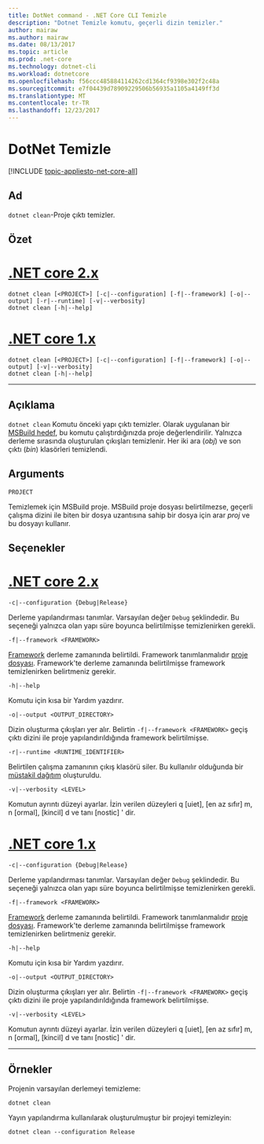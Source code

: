 ```yaml
---
title: DotNet command - .NET Core CLI Temizle
description: "Dotnet Temizle komutu, geçerli dizin temizler."
author: mairaw
ms.author: mairaw
ms.date: 08/13/2017
ms.topic: article
ms.prod: .net-core
ms.technology: dotnet-cli
ms.workload: dotnetcore
ms.openlocfilehash: f56ccc485884114262cd1364cf9398e302f2c48a
ms.sourcegitcommit: e7f04439d78909229506b56935a1105a4149ff3d
ms.translationtype: MT
ms.contentlocale: tr-TR
ms.lasthandoff: 12/23/2017
---
```

# <a name="dotnet-clean"></a>DotNet Temizle

[!INCLUDE [topic-appliesto-net-core-all](../../../includes/topic-appliesto-net-core-all.md)]

## <a name="name"></a>Ad

`dotnet clean`-Proje çıktı temizler.

## <a name="synopsis"></a>Özet

# <a name="net-core-2xtabnetcore2x"></a>[.NET core 2.x](#tab/netcore2x)
```
dotnet clean [<PROJECT>] [-c|--configuration] [-f|--framework] [-o|--output] [-r|--runtime] [-v|--verbosity]
dotnet clean [-h|--help]
```
# <a name="net-core-1xtabnetcore1x"></a>[.NET core 1.x](#tab/netcore1x)
```
dotnet clean [<PROJECT>] [-c|--configuration] [-f|--framework] [-o|--output] [-v|--verbosity]
dotnet clean [-h|--help]
```
---

## <a name="description"></a>Açıklama

`dotnet clean` Komutu önceki yapı çıktı temizler. Olarak uygulanan bir [MSBuild hedef](/visualstudio/msbuild/msbuild-targets), bu komutu çalıştırdığınızda proje değerlendirilir. Yalnızca derleme sırasında oluşturulan çıkışları temizlenir. Her iki ara (*obj*) ve son çıktı (*bin*) klasörleri temizlendi.

## <a name="arguments"></a>Arguments

`PROJECT`

Temizlemek için MSBuild proje. MSBuild proje dosyası belirtilmezse, geçerli çalışma dizini ile biten bir dosya uzantısına sahip bir dosya için arar *proj* ve bu dosyayı kullanır.

## <a name="options"></a>Seçenekler

# <a name="net-core-2xtabnetcore2x"></a>[.NET core 2.x](#tab/netcore2x)

`-c|--configuration {Debug|Release}`

Derleme yapılandırması tanımlar. Varsayılan değer `Debug` şeklindedir. Bu seçeneği yalnızca olan yapı süre boyunca belirtilmişse temizlenirken gerekli.

`-f|--framework <FRAMEWORK>`

[Framework](../../standard/frameworks.md) derleme zamanında belirtildi. Framework tanımlanmalıdır [proje dosyası](csproj.md). Framework'te derleme zamanında belirtilmişse framework temizlenirken belirtmeniz gerekir.

`-h|--help`

Komutu için kısa bir Yardım yazdırır.

`-o|--output <OUTPUT_DIRECTORY>`

Dizin oluşturma çıkışları yer alır. Belirtin `-f|--framework <FRAMEWORK>` geçiş çıktı dizini ile proje yapılandırıldığında framework belirtilmişse.

`-r|--runtime <RUNTIME_IDENTIFIER>`

Belirtilen çalışma zamanının çıkış klasörü siler. Bu kullanılır olduğunda bir [müstakil dağıtım](../deploying/index.md#self-contained-deployments-scd) oluşturuldu.

`-v|--verbosity <LEVEL>`

Komutun ayrıntı düzeyi ayarlar. İzin verilen düzeyleri q [uiet], [en az sıfır] m, n [ormal], [kincil] d ve tanı [nostic] ' dir.

# <a name="net-core-1xtabnetcore1x"></a>[.NET core 1.x](#tab/netcore1x)

`-c|--configuration {Debug|Release}`

Derleme yapılandırması tanımlar. Varsayılan değer `Debug` şeklindedir. Bu seçeneği yalnızca olan yapı süre boyunca belirtilmişse temizlenirken gerekli.

`-f|--framework <FRAMEWORK>`

[Framework](../../standard/frameworks.md) derleme zamanında belirtildi. Framework tanımlanmalıdır [proje dosyası](csproj.md). Framework'te derleme zamanında belirtilmişse framework temizlenirken belirtmeniz gerekir.

`-h|--help`

Komutu için kısa bir Yardım yazdırır.

`-o|--output <OUTPUT_DIRECTORY>`

Dizin oluşturma çıkışları yer alır. Belirtin `-f|--framework <FRAMEWORK>` geçiş çıktı dizini ile proje yapılandırıldığında framework belirtilmişse.

`-v|--verbosity <LEVEL>`

Komutun ayrıntı düzeyi ayarlar. İzin verilen düzeyleri q [uiet], [en az sıfır] m, n [ormal], [kincil] d ve tanı [nostic] ' dir.

---

## <a name="examples"></a>Örnekler

Projenin varsayılan derlemeyi temizleme:

`dotnet clean`

Yayın yapılandırma kullanılarak oluşturulmuştur bir projeyi temizleyin:

`dotnet clean --configuration Release`
